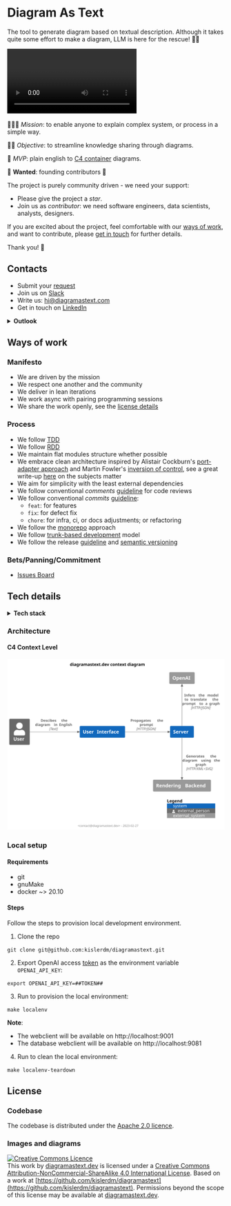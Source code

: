 # Diagram As Text

The tool to generate diagram based on textual description. Although it takes quite some effort to make a diagram, LLM is
here for the rescue! 🤖🦾

<video src="https://user-images.githubusercontent.com/13434797/218483498-57d671ad-6ad0-40af-b107-7d4cb87cc673.mp4" controls="controls" style="max-width: 720px;"></video>

🚀🚀🚀 _Mission_: to enable anyone to explain complex system, or process in a simple way.

🚀🚀 _Objective_: to streamline knowledge sharing through diagrams.

🚀 _MVP_: plain english to [C4 container](http://c4model.com/) diagrams.

🔔 **Wanted**: founding contributors 🔔

The project is purely community driven - we need your support:

- Please give the project a _star_.
- Join us as _contributor_: we need software engineers, data scientists, analysts, designers.

If you are excited about the project, feel comfortable with our [ways of work](#ways-of-work), and want to contribute,
please [get in touch](#contacts) for further details.

Thank you! 🙏

## Contacts

- Submit
  your [request](https://github.com/kislerdm/diagramastext/issues/new?assignee=kislerdm&labels=feedback&title=PLEASE%20DEFINE%20YOUR%20REQUEST&body=%23%23%20What%0APlease%20describe%20your%20proposal.%0A%0A%23%23%20Why%0APlease%20clarify%20the%20context.%0A%0A%23%23%20How%0A%0A(optional)%20Please%20sketch%20execution%20paths.)
- Join us on [Slack](https://join.slack.com/t/diagramastextdev/shared_invite/zt-1onedpbsz-ECNIfwjIj02xzBjWNGOllg)
- Write us: <a href="mailto:hi@diagramastext.com">hi@diagramastext.com</a>
- Get in touch on [LinkedIn](https://www.linkedin.com/in/dkisler/)

<details>
<summary><strong>Outlook</strong></summary>

* [Ways of work](#ways-of-work)
    + [Manifesto](#manifesto)
    + [Process](#process)
    + [Bets/Panning/Commitment](#betspanningcommitment)
* [Tech details](#tech-details)
    + [Architecture](#architecture)
    + [Local setup](#local-setup)
* [License](#license)
    + [Codebase](#codebase)
    + [Images and diagrams](#images-and-diagrams)

</details>

## Ways of work

### Manifesto

- We are driven by the mission
- We respect one another and the community
- We deliver in lean iterations
- We work async with pairing programming sessions
- We share the work openly, see the [license details](#license)

### Process

- We follow [TDD](https://www.guru99.com/test-driven-development.html)
- We follow [RDD](https://tom.preston-werner.com/2010/08/23/readme-driven-development.html)
- We maintain flat modules structure whether possible
- We embrace clean architecture inspired by Alistair
  Cockburn's [port-adapter approach](https://web.archive.org/web/20180822100852/http://alistair.cockburn.us/Hexagonal+architecture)
  and Martin Fowler's [inversion of control](https://martinfowler.com/bliki/InversionOfControl.html), see a great
  write-up [here](https://jmgarridopaz.github.io/content/hexagonalarchitecture.html#tc2-3) on the subjects matter
- We aim for simplicity with the least external dependencies
- We follow conventional _comments_ [guideline](https://conventionalcomments.org/) for code reviews
- We follow conventional _commits_ [guideline](https://www.conventionalcommits.org/en/v1.0.0/):
    - `feat`: for features
    - `fix`: for defect fix
    - `chore`: for infra, ci, or docs adjustments; or refactoring
- We follow the [monorepo](https://monorepo.tools/) approach
- We follow [trunk-based development](https://trunkbaseddevelopment.com/) model
- We follow the release [guideline](https://keepachangelog.com/en/1.0.0/) and [semantic versioning](https://semver.org/)

### Bets/Panning/Commitment

- [Issues Board](https://github.com/users/kislerdm/projects/5/views/)

## Tech details

<details>
<summary><strong>Tech stack</strong></summary>

- Languages:
    - Go 1.19
    - JavaScript ES2021
    - Python 3.9
- Markup:
    - Markdown
    - HTML5
    - CSS3
- CI:
    - GitHub Actions
- Infra:
    - GCP
        - IAM
        - SecretsManager
        - CloudRun
        - IdentityPlatform
    - AWS (infra deprecated as of 2023-03)
    - GitHub Pages
    - [Neon](https://neon.tech/)
    - Cloudflare
    - namecheap
    - godaddy
- Tools:
    - gnuMake
    - Docker
    - terraform
- Logic:
    - PlantUML
    - OpenAI

</details>

### Architecture

#### C4 Context Level

![architecture-context](architecture_c4_l1.svg)

### Local setup

#### Requirements

- git
- gnuMake
- docker ~> 20.10

#### Steps

Follow the steps to provision local development environment.

1. Clone the repo

```commandline
git clone git@github.com:kislerdm/diagramastext.git
```

2. Export OpenAI access [token](https://platform.openai.com/docs/api-reference/authentication) as the environment
   variable `OPENAI_API_KEY`:

```commandline
export OPENAI_API_KEY=##TOKEN##
```

3. Run to provision the local environment:

```commandline
make localenv
```

**Note**:
- The webclient will be available on http://localhost:9001
- The database webclient will be available on http://localhost:9081

4. Run to clean the local environment:

```commandline
make localenv-teardown
```

## License

### Codebase

The codebase is distributed under the [Apache 2.0 licence](LICENSE).

### Images and diagrams

<a rel="license" href="http://creativecommons.org/licenses/by-nc-sa/4.0/"><img alt="Creative Commons Licence" style="border-width:0" src="https://i.creativecommons.org/l/by-nc-sa/4.0/80x15.png" /></a><br />
This work
by <a xmlns:cc="http://creativecommons.org/ns#" href="diagramastext.dev" property="cc:attributionName" rel="cc:attributionURL">
diagramastext.dev</a> is licensed under a <a rel="license" href="http://creativecommons.org/licenses/by-nc-sa/4.0/">
Creative Commons Attribution-NonCommercial-ShareAlike 4.0 International License</a>.
Based on a work at [https://github.com/kislerdm/diagramastext](https://github.com/kislerdm/diagramastext).
Permissions beyond the scope of this license may be available
at <a xmlns:cc="http://creativecommons.org/ns#" href="diagramastext.dev" rel="cc:morePermissions">diagramastext.dev</a>. 
